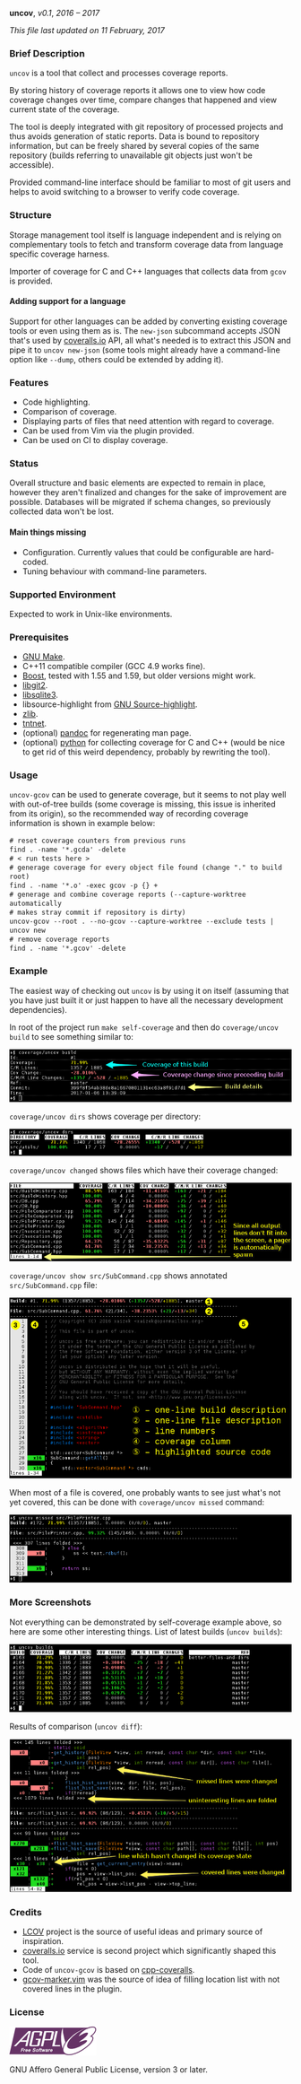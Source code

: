 **uncov**, _v0.1_, _2016 – 2017_

_This file last updated on 11 February, 2017_

### Brief Description ###

`uncov` is a tool that collect and processes coverage reports.

By storing history of coverage reports it allows one to view how code coverage
changes over time, compare changes that happened and view current state of the
coverage.

The tool is deeply integrated with git repository of processed projects and thus
avoids generation of static reports.  Data is bound to repository information,
but can be freely shared by several copies of the same repository (builds
referring to unavailable git objects just won't be accessible).

Provided command-line interface should be familiar to most of git users and
helps to avoid switching to a browser to verify code coverage.

### Structure ###

Storage management tool itself is language independent and is relying on
complementary tools to fetch and transform coverage data from language specific
coverage harness.

Importer of coverage for C and C++ languages that collects data from `gcov` is
provided.

#### Adding support for a language ####

Support for other languages can be added by converting existing coverage tools
or even using them as is.  The `new-json` subcommand accepts JSON that's used by
[coveralls.io][coveralls] API, all what's needed is to extract this JSON and
pipe it to `uncov new-json` (some tools might already have a command-line option
like `--dump`, others could be extended by adding it).

### Features ###

* Code highlighting.
* Comparison of coverage.
* Displaying parts of files that need attention with regard to coverage.
* Can be used from Vim via the plugin provided.
* Can be used on CI to display coverage.

### Status ###

Overall structure and basic elements are expected to remain in place, however
they aren't finalized and changes for the sake of improvement are possible.
Databases will be migrated if schema changes, so previously collected data won't
be lost.

#### Main things missing ####

 * Configuration.  Currently values that could be configurable are hard-coded.
 * Tuning behaviour with command-line parameters.

### Supported Environment ###

Expected to work in Unix-like environments.

### Prerequisites ###

* [GNU Make][make].
* C++11 compatible compiler (GCC 4.9 works fine).
* [Boost][boost], tested with 1.55 and 1.59, but older versions might work.
* [libgit2][libgit2].
* [libsqlite3][sqlite].
* libsource-highlight from [GNU Source-highlight][srchilite].
* [zlib][zlib].
* [tntnet][tntnet].
* (optional) [pandoc][pandoc] for regenerating man page.
* (optional) [python][python] for collecting coverage for C and C++ (would be
  nice to get rid of this weird dependency, probably by rewriting the tool).

### Usage ###

`uncov-gcov` can be used to generate coverage, but it seems to not play well
with out-of-tree builds (some coverage is missing, this issue is inherited from
its origin), so the recommended way of recording coverage information is shown
in example below:

    # reset coverage counters from previous runs
    find . -name '*.gcda' -delete
    # < run tests here >
    # generage coverage for every object file found (change "." to build root)
    find . -name '*.o' -exec gcov -p {} +
    # generage and combine coverage reports (--capture-worktree automatically
    # makes stray commit if repository is dirty)
    uncov-gcov --root . --no-gcov --capture-worktree --exclude tests | uncov new
    # remove coverage reports
    find . -name '*.gcov' -delete

### Example ###

The easiest way of checking out `uncov` is by using it on itself (assuming that
you have just built it or just happen to have all the necessary development
dependencies).

In root of the project run `make self-coverage` and then do
`coverage/uncov build` to see something similar to:

![build](data/screenshots/example/build.png)

`coverage/uncov dirs` shows coverage per directory:

![dirs](data/screenshots/example/dirs.png)

`coverage/uncov changed` shows files which have their coverage changed:

![changed](data/screenshots/example/changed.png)

`coverage/uncov show src/SubCommand.cpp` shows annotated `src/SubCommand.cpp`
file:

![show](data/screenshots/example/show.png)

When most of a file is covered, one probably wants to see just what's not yet
covered, this can be done with `coverage/uncov missed` command:

![missed](data/screenshots/example/missed.png)

### More Screenshots ###

Not everything can be demonstrated by self-coverage example above, so here are
some other interesting things.  List of latest builds (`uncov builds`):

![builds](data/screenshots/builds.png)

Results of comparison (`uncov diff`):

![diff](data/screenshots/diff.png)

### Credits ###

* [LCOV][lcov] project is the source of useful ideas and primary source of
  inspiration.
* [coveralls.io][coveralls] service is second project which significantly shaped
  this tool.
* Code of `uncov-gcov` is based on [cpp-coveralls][cpp-coveralls].
* [gcov-marker.vim][vim-gcov-marker] was the source of idea of filling location
  list with not covered lines in the plugin.

### License ###

![AGPLv3+](data/agplv3.png)

GNU Affero General Public License, version 3 or later.


[lcov]: http://ltp.sourceforge.net/coverage/lcov.php
[coveralls]: https://coveralls.io/
[cpp-coveralls]: https://github.com/eddyxu/cpp-coveralls
[make]: https://www.gnu.org/software/make/
[boost]: http://www.boost.org/
[libgit2]: https://libgit2.github.com/
[sqlite]: https://www.sqlite.org/
[srchilite]: https://www.gnu.org/software/src-highlite/
[zlib]: http://zlib.net/
[tntnet]: http://www.tntnet.org/
[pandoc]: http://pandoc.org/
[python]: https://www.python.org/
[vim-gcov-marker]: https://github.com/m42e/vim-gcov-marker
